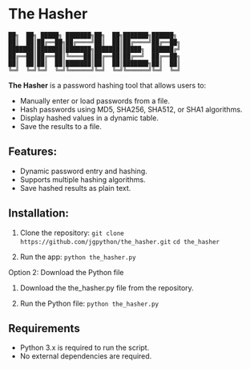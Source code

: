 # The Hasher

    ██╗  ██╗ █████╗ ███████╗██╗  ██╗███████╗██████╗ 
    ██║  ██║██╔══██╗██╔════╝██║  ██║██╔════╝██╔══██╗
    ███████║███████║███████╗███████║█████╗  ██████╔╝
    ██╔══██║██╔══██║╚════██║██╔══██║██╔══╝  ██╔══██╗
    ██║  ██║██║  ██║███████║██║  ██║███████╗██║  ██║
    ╚═╝  ╚═╝╚═╝  ╚═╝╚══════╝╚═╝  ╚═╝╚══════╝╚═╝  ╚═╝

**The Hasher** is a password hashing tool that allows users to:
- Manually enter or load passwords from a file.
- Hash passwords using MD5, SHA256, SHA512, or SHA1 algorithms.
- Display hashed values in a dynamic table.
- Save the results to a file.

## Features:
- Dynamic password entry and hashing.
- Supports multiple hashing algorithms.
- Save hashed results as plain text.

## Installation:

1. Clone the repository:
`git clone https://github.com/jgpython/the_hasher.git`
`cd the_hasher`

3. Run the app:
`python the_hasher.py`

Option 2: Download the Python file

1. Download the the_hasher.py file from the repository.

2. Run the Python file:
`python the_hasher.py`

## Requirements
- Python 3.x is required to run the script.
- No external dependencies are required.
